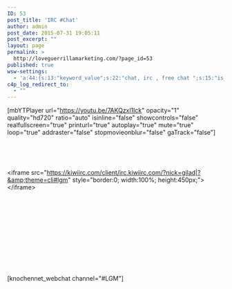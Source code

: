 ```yaml
---
ID: 53
post_title: 'IRC #Chat'
author: admin
post_date: 2015-07-31 19:05:11
post_excerpt: ""
layout: page
permalink: >
  http://loveguerrillamarketing.com/?page_id=53
published: true
wsw-settings:
  - 'a:44:{s:13:"keyword_value";s:22:"chat, irc , free chat ";s:15:"is_meta_keyword";s:0:"";s:17:"meta_keyword_type";N;s:13:"is_meta_title";s:0:"";s:10:"meta_title";s:0:"";s:19:"is_meta_description";s:0:"";s:21:"is_meta_robot_noindex";s:0:"";s:22:"is_meta_robot_nofollow";s:0:"";s:16:"meta_description";s:0:"";s:17:"is_over_sentences";s:0:"";s:20:"first_over_sentences";s:0:"";s:19:"last_over_sentences";s:0:"";s:16:"is_rich_snippets";s:0:"";s:18:"show_rich_snippets";s:0:"";s:12:"rating_value";s:1:"0";s:13:"review_author";s:0:"";s:14:"review_summary";s:0:"";s:18:"review_description";s:0:"";s:10:"event_name";s:0:"";s:10:"event_date";s:0:"";s:9:"event_url";s:0:"";s:19:"event_location_name";s:0:"";s:21:"event_location_street";s:0:"";s:23:"event_location_locality";s:0:"";s:21:"event_location_region";s:0:"";s:12:"people_fname";s:0:"";s:12:"people_lname";s:0:"";s:15:"people_locality";s:0:"";s:13:"people_region";s:0:"";s:12:"people_title";s:0:"";s:14:"people_homeurl";s:0:"";s:15:"people_photourl";s:0:"";s:12:"product_name";s:0:"";s:16:"product_imageurl";s:0:"";s:19:"product_description";s:0:"";s:14:"product_offers";s:0:"";s:18:"is_social_facebook";s:0:"";s:25:"social_facebook_publisher";s:0:"";s:22:"social_facebook_author";s:0:"";s:21:"social_facebook_title";s:0:"";s:27:"social_facebook_description";s:0:"";s:17:"is_social_twitter";s:0:"";s:20:"social_twitter_title";s:0:"";s:26:"social_twitter_description";s:0:"";}'
c4p_log_redirect_to:
  - ""
---
```

[mbYTPlayer url="https://youtu.be/7AKQzxl1Ick" opacity="1" quality="hd720" ratio="auto" isinline="false" showcontrols="false" realfullscreen="true" printurl="true" autoplay="true" mute="true" loop="true" addraster="false" stopmovieonblur="false" gaTrack="false"]

&nbsp;

&nbsp;

&lt;iframe src="https://kiwiirc.com/client/irc.kiwiirc.com/?nick=gilad|?&amp;theme=cli#lgm" style="border:0; width:100%; height:450px;"&gt;&lt;/iframe&gt;

&nbsp;

&nbsp;

&nbsp;

&nbsp;

&nbsp;

#

[knochennet_webchat channel="#LGM"]

#